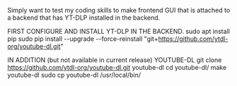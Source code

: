 Simply want to test my coding skills to make frontend GUI that is attached to a backend that has YT-DLP installed in the backend. 

FIRST CONFIGURE AND INSTALL YT-DLP IN THE BACKEND.
sudo apt install pip
sudo pip install --upgrade --force-reinstall "git+https://github.com/ytdl-org/youtube-dl.git"

IN ADDITION (but not available in current release) YOUTUBE-DL
git clone https://github.com/ytdl-org/youtube-dl.git youtube-dl
cd youtube-dl/
make youtube-dl
sudo cp youtube-dl /usr/local/bin/
